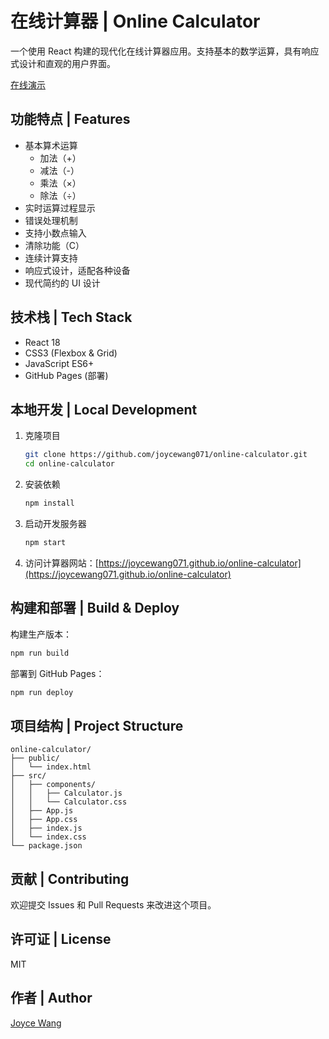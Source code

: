 # 在线计算器 | Online Calculator

一个使用 React 构建的现代化在线计算器应用。支持基本的数学运算，具有响应式设计和直观的用户界面。

[在线演示](https://joycewang071.github.io/online-calculator)

## 功能特点 | Features

- 基本算术运算
  - 加法（+）
  - 减法（-）
  - 乘法（×）
  - 除法（÷）
- 实时运算过程显示
- 错误处理机制
- 支持小数点输入
- 清除功能（C）
- 连续计算支持
- 响应式设计，适配各种设备
- 现代简约的 UI 设计

## 技术栈 | Tech Stack

- React 18
- CSS3 (Flexbox & Grid)
- JavaScript ES6+
- GitHub Pages (部署)

## 本地开发 | Local Development

1. 克隆项目
   ```bash
   git clone https://github.com/joycewang071/online-calculator.git
   cd online-calculator
   ```

2. 安装依赖
   ```bash
   npm install
   ```

3. 启动开发服务器
   ```bash
   npm start
   ```

4. 访问计算器网站：[https://joycewang071.github.io/online-calculator](https://joycewang071.github.io/online-calculator)

## 构建和部署 | Build & Deploy

构建生产版本：
```bash
npm run build
```

部署到 GitHub Pages：
```bash
npm run deploy
```

## 项目结构 | Project Structure

```
online-calculator/
├── public/
│   └── index.html
├── src/
│   ├── components/
│   │   ├── Calculator.js
│   │   └── Calculator.css
│   ├── App.js
│   ├── App.css
│   ├── index.js
│   └── index.css
└── package.json
```

## 贡献 | Contributing

欢迎提交 Issues 和 Pull Requests 来改进这个项目。

## 许可证 | License

MIT

## 作者 | Author

[Joyce Wang](https://github.com/joycewang071) 